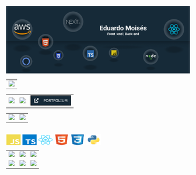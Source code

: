 <a href="https://gobeyond-portifolio-edumoises.vercel.app/" >
<img src="https://raw.githubusercontent.com/emoises/emoises/main/assests/banner-github.png">
<!-- ![capa github](https://raw.githubusercontent.com/emoises/emoises/main/assests/banner-github.png) -->
</a>
<div>
    <table>
    <tr>
    <td>
        <img src="https://img.shields.io/github/followers/emoises.svg?style=social&label=Follow&maxAge=2592000">
    </td>
    </tr>
    </table>
    <table>
    <tr>
        <td>
            <a href="https://www.instagram.com/automattizze/">
                <img src="https://img.shields.io/badge/Instagram-E4405F?style=for-the-badge&logo=instagram&logoColor=white" 
                >
            </a>
        </td>
        <td>
            <a href="https://www.linkedin.com/in/eduardomoises/">
                <img src="https://img.shields.io/badge/LinkedIn-0077B5?style=for-the-badge&logo=linkedin&logoColor=white">
            </a>
        </td>
        <td>
            <a href="https://gobeyond-portifolio-edumoises.vercel.app/">
                <img src="https://raw.githubusercontent.com/emoises/emoises/main/assests/portifolium.png">
            </a>
        </td>
    </tr>
    </table>
</div>
<div>
    <table>
        <tr>
            <td><img height="180em" src="https://github-readme-stats.vercel.app/api?username=emoises&show_icons=true&theme=react&include_all_commits=true&count_private=true"/></td>
            <td><img height="180em" src="https://github-readme-stats.vercel.app/api/top-langs/?username=emoises&layout=compact&langs_count=7&theme=react"/></td>
        </tr>   
    </table>
</div>


<div style="display: inline_block"><br>
<img align="center" alt="Rafa-Js" height="30" width="40" src="https://raw.githubusercontent.com/devicons/devicon/master/icons/javascript/javascript-plain.svg">
<img align="center" alt="Rafa-Ts" height="30" width="40" src="https://raw.githubusercontent.com/devicons/devicon/master/icons/typescript/typescript-plain.svg">
<img align="center" alt="Rafa-React" height="30" width="40" src="https://raw.githubusercontent.com/devicons/devicon/master/icons/react/react-original.svg">
<img align="center" alt="Rafa-HTML" height="30" width="40" src="https://raw.githubusercontent.com/devicons/devicon/master/icons/html5/html5-original.svg">
<img align="center" alt="Rafa-CSS" height="30" width="40" src="https://raw.githubusercontent.com/devicons/devicon/master/icons/css3/css3-original.svg">
<img align="center" alt="Rafa-Python" height="30" width="40" src="https://raw.githubusercontent.com/devicons/devicon/master/icons/python/python-original.svg">
<br>

</div>

<table>
<tr>
    <td>
        <a href="https://github.com/emoises/gobeyond-desafio--portif-lio" >
            <img src="https://github-readme-stats-emoises.vercel.app/api/pin/?username=emoises&repo=gobeyond-desafio--portif-lio&theme=react">
        </a>
    </td>
    <td>
        <a href="https://github.com/emoises/gobeyond-final-challenge-emoises" >
            <img heigth="auto" src="https://github-readme-stats-emoises.vercel.app/api/pin/?username=emoises&repo=gobeyond-final-challenge-emoises&theme=react">
        </a>
    </td>
    <td>
        <a href="https://github.com/emoises/bootcamp-igti-trabalho-pratico-react-modulo03" >
            <img src="https://github-readme-stats-emoises.vercel.app/api/pin/?username=emoises&repo=bootcamp-igti-trabalho-pratico-react-modulo03&theme=react">
        </a>
    </td>
</tr>
<tr>
    <td>
        <a height="100%" href="https://github.com/emoises/beTheHero-semanaOmnistack" >
            <img src="https://github-readme-stats-emoises.vercel.app/api/pin/?username=emoises&repo=beTheHero-semanaOmnistack&theme=react">
        </a>
    </td>
    <td>
        <a height="100%" href="https://github.com/emoises/NLW-Ecoleta-RocketSeat" >
            <img src="https://github-readme-stats-emoises.vercel.app/api/pin/?username=emoises&repo=NLW-Ecoleta-RocketSeat&theme=react">
        </a>
    </td>
    <td>
        <a height="100%" href="https://github.com/emoises/hiringcoders2-desafio-3" display="block">
            <img src="https://github-readme-stats-emoises.vercel.app/api/pin/?username=emoises&repo=hiringcoders2-desafio-3&theme=react">
        </a>
    </td>
</tr>
</table>

<!-- | | | |
|:--:|:--:|:--:|
|[![Readme Card]()]()| [![Readme Card]()]()|[![Readme Card]()]()|
|[![Readme Card]()]()| [![Readme Card]()]()|[![Readme Card]()]()| -->
